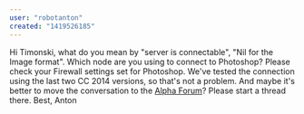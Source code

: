 ```yaml
---
user: "robotanton"
created: "1419526185"
---
```


Hi Timonski,
what do you mean by "server is connectable", "Nil for the Image format". 
Which node are you using to connect to Photoshop? Please check your Firewall settings set for Photoshop. 
We've tested the connection using the last two CC 2014 versions, so that's not a problem.
And maybe it's better to move the conversation to the [Alpha Forum](https://discourse.vvvv.org/)?
Please start a thread there.
Best,
Anton
